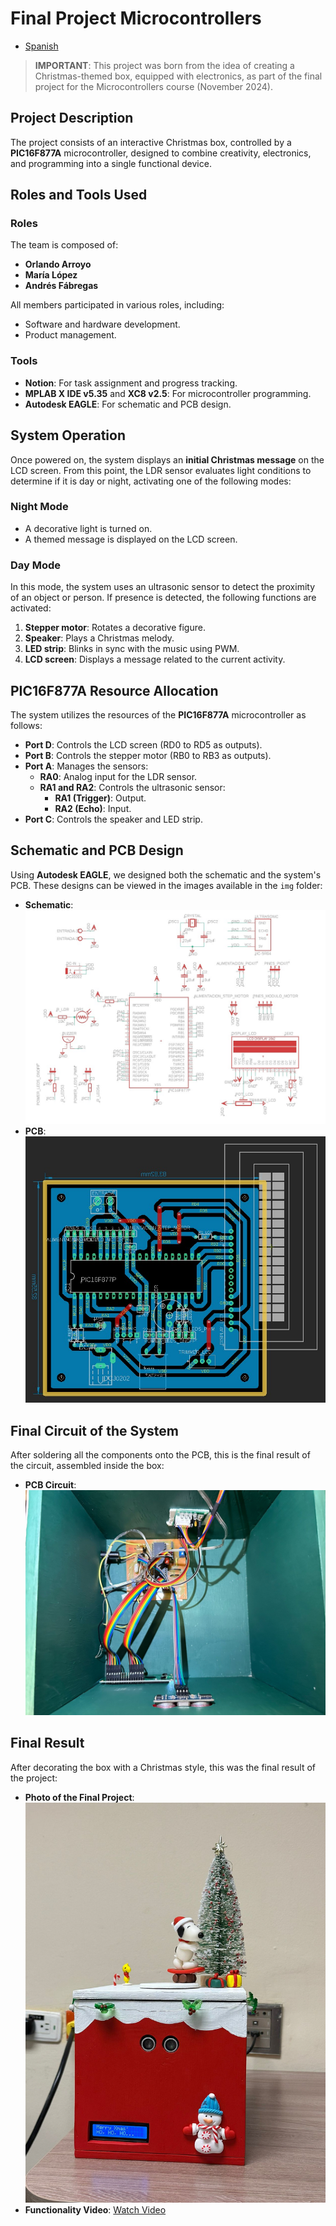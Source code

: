 # Final Project Microcontrollers  
- [Spanish](./README_es.md) 

> **IMPORTANT**: This project was born from the idea of creating a Christmas-themed box, equipped with electronics, as part of the final project for the Microcontrollers course (November 2024).  

## Project Description  
The project consists of an interactive Christmas box, controlled by a **PIC16F877A** microcontroller, designed to combine creativity, electronics, and programming into a single functional device.  

## Roles and Tools Used  

### Roles  
The team is composed of:  
- **Orlando Arroyo**  
- **María López**  
- **Andrés Fábregas**  

All members participated in various roles, including:  
- Software and hardware development.  
- Product management.  
  

### Tools  
- **Notion**: For task assignment and progress tracking.  
- **MPLAB X IDE v5.35** and **XC8 v2.5**: For microcontroller programming.  
- **Autodesk EAGLE**: For schematic and PCB design.  


## System Operation  

Once powered on, the system displays an **initial Christmas message** on the LCD screen. From this point, the LDR sensor evaluates light conditions to determine if it is day or night, activating one of the following modes:  

### **Night Mode**  
- A decorative light is turned on.  
- A themed message is displayed on the LCD screen.  

### **Day Mode**  
In this mode, the system uses an ultrasonic sensor to detect the proximity of an object or person. If presence is detected, the following functions are activated:  
1. **Stepper motor**: Rotates a decorative figure.  
2. **Speaker**: Plays a Christmas melody.  
3. **LED strip**: Blinks in sync with the music using PWM.  
4. **LCD screen**: Displays a message related to the current activity.  


## PIC16F877A Resource Allocation  

The system utilizes the resources of the **PIC16F877A** microcontroller as follows:  

- **Port D**: Controls the LCD screen (RD0 to RD5 as outputs).  
- **Port B**: Controls the stepper motor (RB0 to RB3 as outputs).  
- **Port A**: Manages the sensors:  
  - **RA0**: Analog input for the LDR sensor.  
  - **RA1 and RA2**: Controls the ultrasonic sensor:  
    - **RA1 (Trigger)**: Output.  
    - **RA2 (Echo)**: Input.  
- **Port C**: Controls the speaker and LED strip.


## Schematic and PCB Design  

Using **Autodesk EAGLE**, we designed both the schematic and the system's PCB. These designs can be viewed in the images available in the `img` folder:  
- **Schematic**: ![Schematic](./img/esquematico.jpeg)  
- **PCB**: ![PCB](./img/pcb.jpeg)


## Final Circuit of the System  

After soldering all the components onto the PCB, this is the final result of the circuit, assembled inside the box:  
- **PCB Circuit**: ![Final Circuit](./img/circuito_final.jpeg)  


## Final Result  

After decorating the box with a Christmas style, this was the final result of the project:  
- **Photo of the Final Project**: ![Final Result](./img/P_final.jpeg)  
- **Functionality Video**: [Watch Video](./img/resultado_final.mp4)  
